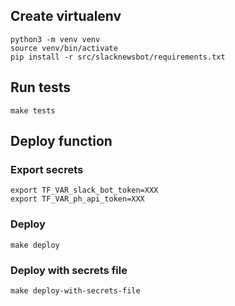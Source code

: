 

## Create virtualenv
```
python3 -m venv venv
source venv/bin/activate
pip install -r src/slacknewsbot/requirements.txt
```

## Run tests
```
make tests
```

## Deploy function
### Export secrets
```
export TF_VAR_slack_bot_token=XXX
export TF_VAR_ph_api_token=XXX
```
### Deploy
```
make deploy
```
### Deploy with secrets file
```
make deploy-with-secrets-file
```